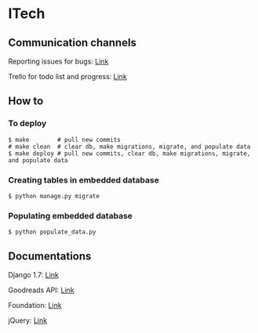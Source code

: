 # ITech

## Communication channels
Reporting issues for bugs: [Link](https://github.com/mspj/ITech/issues)

Trello for todo list and progress: [Link](https://trello.com/b/IXdehIOW)

## How to
### To deploy
```
$ make        # pull new commits
# make clean  # clear db, make migrations, migrate, and populate data
$ make deploy # pull new commits, clear db, make migrations, migrate, and populate data
```

### Creating tables in embedded database
`$ python manage.py migrate`

### Populating embedded database
`$ python populate_data.py`

## Documentations
Django 1.7: [Link](https://docs.djangoproject.com/en/1.7/)

Goodreads API: [Link](https://www.goodreads.com/api)

Foundation: [Link](http://foundation.zurb.com/sites/docs/)

jQuery: [Link](http://api.jquery.com/)
